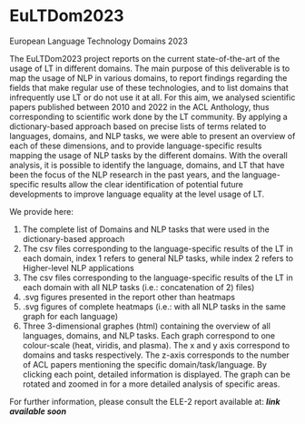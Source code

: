 # EuLTDom2023
European Language Technology Domains 2023

The EuLTDom2023 project reports on the current state-of-the-art of the usage of LT in different domains. The main purpose of this deliverable is to map the usage of NLP in various domains, to report findings regarding the fields that make regular use of these technologies, and to list domains that infrequently use LT or do not use it at all. For this aim, we analysed scientific papers published between 2010 and 2022 in the ACL Anthology, thus corresponding to scientific work done by the LT community. By applying a dictionary-based approach based on precise lists of terms related to languages, domains, and NLP tasks, we were able to present an overview of each of these dimensions, and to provide language-specific results mapping the usage of NLP tasks by the different domains. With the overall analysis, it is possible to identify the language, domains, and LT that have been the focus of the NLP research in the past years, and the language-specific results allow the clear identification of potential future developments to improve language equality at the level usage of LT. 

We provide here:
  1) The complete list of Domains and NLP tasks that were used in the dictionary-based approach
  2) The csv files corresponding to the language-specific results of the LT in each domain, index 1 refers to general NLP tasks, while index 2 refers to Higher-level NLP applications
  3) The csv files corresponding to the language-specific results of the LT in each domain with all NLP tasks (i.e.: concatenation of 2) files)
  4) .svg figures presented in the report other than heatmaps
  5) .svg figures of complete heatmaps (i.e.: with all NLP tasks in the same graph for each language)
  6) Three 3-dimensional graphes (html) containing the overview of all languages, domains, and NLP tasks. Each graph correspond to one colour-scale (heat, viridis, and plasma). The x and y axis correspond to domains and tasks respectively. The z-axis corresponds to the number of ACL papers mentioning the specific domain/task/language. By clicking each point, detailed information is displayed. The graph can be rotated and zoomed in for a more detailed analysis of specific areas.

For further information, please consult the ELE-2 report available at: ***link available soon*** 
